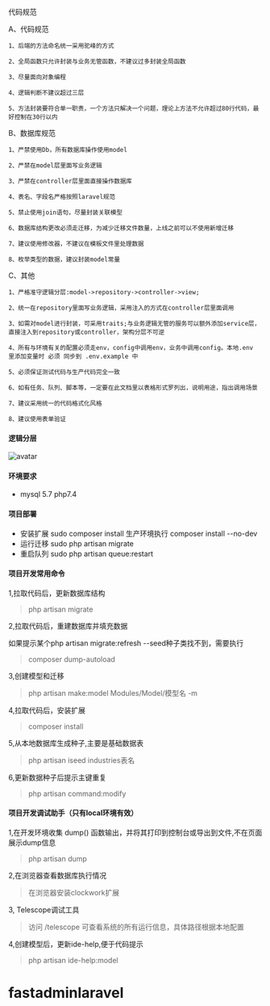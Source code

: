 代码规范

A、代码规范

    1、后端的方法命名统一采用驼峰的方式

    2、全局函数只允许封装与业务无管函数，不建议过多封装全局函数

    3、尽量面向对象编程
    
    4、逻辑判断不建议超过三层
    
    5、方法封装要符合单一职责，一个方法只解决一个问题，理论上方法不允许超过80行代码，最好控制在30行以内

B、数据库规范

    1、严禁使用Db，所有数据库操作使用model
    
    2、严禁在model层里面写业务逻辑
    
    3、严禁在controller层里面直接操作数据库
    
    4、表名、字段名严格按照laravel规范
    
    5、禁止使用join语句，尽量封装关联模型
    
    6、数据库结构更改必须走迁移，为减少迁移文件数量，上线之前可以不使用新增迁移
    
    7、建议使用修改器，不建议在模板文件里处理数据
    
    8、枚举类型的数据，建议封装model常量
    
C、其他

    1、严格准守逻辑分层:model->repository->controller->view;
    
    2、统一在repository里面写业务逻辑，采用注入的方式在controller层里面调用
    
    3、如需对model进行封装，可采用traits;与业务逻辑无管的服务可以额外添加service层，直接注入到repository或controller，架构分层不可逆
    
    4、所有与环境有关的配置必须走env，config中调用env，业务中调用config。本地.env 里添加变量时 必须 同步到 .env.example 中
    
    5、必须保证测试代码与生产代码完全一致

    6、如有任务、队列、脚本等，一定要在此文档里以表格形式罗列出，说明用途，指出调用场景

    7、建议采用统一的代码格式化风格

    8、建议使用表单验证

#### 逻辑分层

![avatar](https://afw656.oss-cn-beijing.aliyuncs.com/myfile/%E6%9E%B6%E6%9E%84%E5%88%86%E5%B1%82%20%281%29.png)

#### 环境要求
- mysql 5.7 php7.4

#### 项目部署
- 安装扩展 sudo composer install 生产环境执行 composer install --no-dev
- 运行迁移 sudo php artisan migrate
- 重启队列 sudo php artisan queue:restart

#### 项目开发常用命令
1,拉取代码后，更新数据库结构
> php artisan migrate

2,拉取代码后，重建数据库并填充数据
> 

如果提示某个php artisan migrate:refresh --seed种子类找不到，需要执行
> composer dump-autoload

3,创建模型和迁移
> php artisan make:model Modules/Model/模型名 -m

4,拉取代码后，安装扩展
> composer install

5,从本地数据库生成种子,主要是基础数据表
> php artisan iseed industries表名

6,更新数据种子后提示主键重复
>php artisan command:modify

#### 项目开发调试助手（只有local环境有效）
1,在开发环境收集 dump() 函数输出，并将其打印到控制台或导出到文件,不在页面展示dump信息
> php artisan dump

2,在浏览器查看数据库执行情况
> 在浏览器安装clockwork扩展

3, Telescope调试工具
> 访问 /telescope 可查看系统的所有运行信息，具体路径根据本地配置


4,创建模型后，更新ide-help,便于代码提示
> php artisan ide-help:model
# fastadminlaravel
